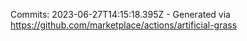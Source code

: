 Commits: 2023-06-27T14:15:18.395Z - Generated via https://github.com/marketplace/actions/artificial-grass
<br>
